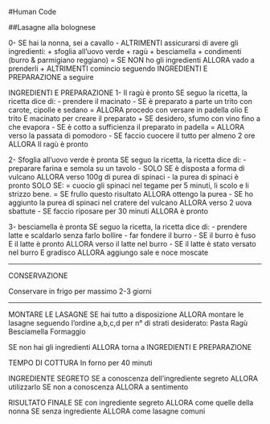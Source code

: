 #Human Code

##Lasagne alla bolognese

0- SE hai la nonna, sei a cavallo
    - ALTRIMENTI assicurarsi di avere gli ingredienti:
            + sfoglia all’uovo verde
            + ragù
            + besciamella
            + condimenti (burro & parmigiano reggiano)
        = SE NON ho gli ingredienti ALLORA vado a prenderli 
 		    + ALTRIMENTI comincio seguendo INGREDIENTI E PREPARAZIONE a seguire

INGREDIENTI E PREPARAZIONE
1- Il ragù è pronto SE seguo la ricetta, la ricetta dice di:
    - prendere il macinato
    - SE è preparato a parte un trito con carote, cipolle e sedano
        = ALLORA procedo con versare in padella olio E trito E macinato per creare il preparato
            + SE desidero, sfumo con vino fino a che evapora
    - SE è cotto a sufficienza il preparato in padella
        = ALLORA verso la passata di pomodoro
    - SE faccio cuocere il tutto per almeno 2 ore ALLORA Il ragù è pronto 

2- Sfoglia all’uovo verde è pronta SE seguo la ricetta, la ricetta dice di:
    - preparare farina e semola su un tavolo
    - SOLO SE è disposta a forma di vulcano ALLORA verso 100g di purea di spinaci
    - la purea di spinaci è pronto SOLO SE:
        = cuocio gli spinaci nel tegame per 5 minuti, li scolo e li strizzo bene.
        = SE frullo questo risultato ALLORA ottengo la purea 
    - SE ho aggiunto la purea di spinaci nel cratere del vulcano ALLORA verso 2 uova sbattute
    - SE faccio riposare per 30 minuti ALLORA è pronto

3- besciamella è pronta SE seguo la ricetta, la ricetta dice di:
    - prendere latte e scaldarlo senza farlo bollire
    - far fondere il burro
    - SE il burro è fuso E il latte è pronto  ALLORA verso il latte nel burro
    - SE il latte è stato versato nel burro E gradisco ALLORA aggiungo sale e noce moscate

--------------------

CONSERVAZIONE

Conservare in frigo per massimo 2-3 giorni

--------------------

MONTARE LE LASAGNE
SE hai tutto a disposizione ALLORA montare le lasagne seguendo l’ordine a,b,c,d per n° di strati desiderato:
Pasta
Ragù
Besciamella 
Formaggio

SE non hai gli ingredienti ALLORA torna a INGREDIENTI E PREPARAZIONE

TEMPO DI COTTURA
In forno per 40 minuti

INGREDIENTE SEGRETO
SE a conoscenza dell’ingrediente segreto ALLORA utilizzarlo
SE non a conoscenza ALLORA a sentimento

RISULTATO FINALE
SE con ingrediente segreto ALLORA come quelle della nonna
SE senza ingrediente ALLORA come lasagne comuni